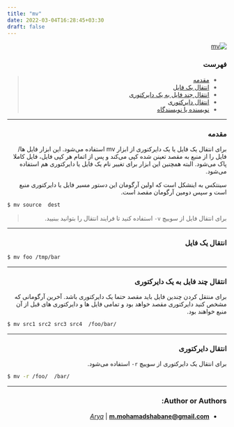 ```yaml
---
title: "mv"
date: 2022-03-04T16:28:45+03:30
draft: false
---
```


<div dir='rtl'>

[![mv](https://user-images.githubusercontent.com/51704066/182245871-bee2182c-0909-42fc-8f56-3ceb7f46338d.jpg)](https://user-images.githubusercontent.com/51704066/182245871-bee2182c-0909-42fc-8f56-3ceb7f46338d.jpg)



### فهرست

> - [مقدمه](#مقدمه)
> - [انتقال یک فایل](#انتقال-یک-فایل)
> -  [انتقال چند فایل به یک دایرکتوری](#انتقال-چند-فایل-به-یک-دایرکتوری)
> - [انتقال دایرکتوری](#انتقال-دایرکتوری)
> - [نویسنده یا نویسندگاه](#_Author_or_Authors)

---

<div dir='rtl'>

### مقدمه

برای انتقال یک فایل یا یک دایرکتوری از ابزار mv استفاده می‌شود. این ابزار فایل ها/فایل را از منبع به مقصد تعینن شده کپی می‌کند و پس از اتمام
هر کپی فایل، فایل کاملا پاک می‌شود. البته همچنین این ابزار برای تغییر نام یک فایل یا دایرکتوری هم استفاده می‌شود.

سینتکس به اینشکل است که اولین آرگومان این دستور مسیر فایل یا دایرکتوری منبع است و سپس دومین آرگومان مقصد است.

<div dir='ltr'>

```bash
$ mv source  dest
```
</div>

> برای انتقال فایل از سوییچ `v-` استفاده کنید تا فرایند انتقال را بتوانید ببنیید.

---

### انتقال یک فایل
<div dir='ltr'>

```bash
$ mv foo /tmp/bar
```
</div>

---
### انتقال چند فایل به یک دایرکتوری

برای منتقل کردن چندین فایل باید مقصد حتما یک دایرکتوری باشد. آخرین آرگومانی که مشخص کنید دایرکتوری مقصد خواهد بود
و تمامی فایل ها و دایرکتوری های قبل از آن منبع خواهند بود.

<div dir='ltr'>

```bash
$ mv src1 src2 src3 src4  /foo/bar/
```
</div>

---

### انتقال دایرکتوری

برای انتقال یک دایرکتوری از سوییچ `r-` استفاده می‌شود.

<div dir='ltr'>

```bash
$ mv -r /foo/  /bar/
```
</div>

---

</div>

### Author or Authors:

- *[Arya](github.com/shabane)* | **<m.mohamadshabane@gmail.com>**
